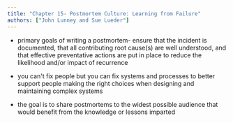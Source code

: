 ```yaml
---
title: "Chapter 15- Postmortem Culture: Learning from Failure"
authors: ["John Lunney and Sue Lueder"]
---
```


* primary goals of writing a postmortem- ensure that the incident is documented, that all contributing root cause(s) are well understood, and that effective preventative actions are put in place to reduce the likelihood and/or impact of recurrence

* you can't fix people but you can fix systems and processes to better support people making the right choices when designing and maintaining complex systems

* the goal is to share postmortems to the widest possible audience that would benefit from the knowledge or lessons imparted

